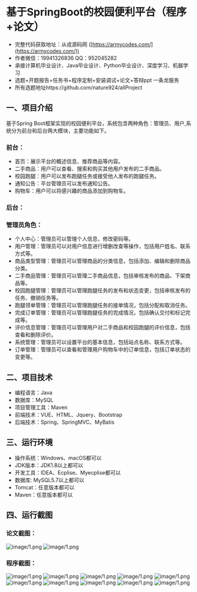 基于SpringBoot的校园便利平台（程序+论文）
=
- 完整代码获取地址：从戎源码网 ([https://armycodes.com/](https://armycodes.com/))
- 作者微信：19941326836  QQ：952045282 
- 承接计算机毕业设计、Java毕业设计、Python毕业设计、深度学习、机器学习
- 选题+开题报告+任务书+程序定制+安装调试+论文+答辩ppt 一条龙服务
- 所有选题地址https://github.com/nature924/allProject

一、项目介绍
---
基于Spring Boot框架实现的校园便利平台，系统包含两种角色：管理员、用户,系统分为前台和后台两大模块，主要功能如下。

### 前台：
- 首页：展示平台的概述信息、推荐商品等内容。
- 二手商品：用户可以查看、搜索和购买其他用户发布的二手商品。
- 校园跑腿：用户可以发布跑腿任务或接受他人发布的跑腿任务。
- 通知公告：平台管理员可以发布通知公告。
- 购物车：用户可以将感兴趣的商品添加到购物车。

### 后台：
### 管理员角色：
- 个人中心：管理员可以管理个人信息，修改密码等。
- 用户管理：管理员可以对用户信息进行增删改查等操作，包括用户姓名、联系方式等。
- 商品类型管理：管理员可以管理商品的分类信息，包括添加、编辑和删除商品分类。
- 二手商品管理：管理员可以管理二手商品信息，包括审核发布的商品、下架商品等。
- 校园跑腿管理：管理员可以管理跑腿任务的发布和状态变更，包括审核发布的任务、撤销任务等。
- 跑腿领单管理：管理员可以管理跑腿任务的接单情况，包括分配和取消任务。
- 完成订单管理：管理员可以管理跑腿任务的完成情况，包括确认交付和标记完成等。
- 评价信息管理：管理员可以管理用户对二手商品和校园跑腿的评价信息，包括查看和删除评价。
- 系统管理：管理员可以设置平台的基本信息，包括站点名称、联系方式等。
- 订单管理：管理员可以查看和管理用户购物车中的订单信息，包括订单状态的变更等。




二、项目技术
---
- 编程语言：Java
- 数据库：MySQL
- 项目管理工具：Maven
- 前端技术：VUE、HTML、Jquery、Bootstrap
- 后端技术：Spring、SpringMVC、MyBatis

三、运行环境
---
- 操作系统：Windows、macOS都可以
- JDK版本：JDK1.8以上都可以
- 开发工具：IDEA、Ecplise、Myecplise都可以
- 数据库: MySQL5.7以上都可以
- Tomcat：任意版本都可以
- Maven：任意版本都可以

四、运行截图
---
### 论文截图：
![image/1.png](limage/1.png)
![image/1.png](limage/2.png)

### 程序截图：
![image/1.png](image/1.png)
![image/1.png](image/2.png)
![image/1.png](image/3.png)
![image/1.png](image/4.png)
![image/1.png](image/5.png)
![image/1.png](image/6.png)
![image/1.png](image/7.png)
![image/1.png](image/8.png)
![image/1.png](image/9.png)
![image/1.png](image/10.png)

